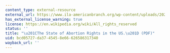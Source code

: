```yaml
---
content_type: external-resource
external_url: https://www.ila-americanbranch.org/wp-content/uploads/2022/10/Intl-J-Gynecology-Obste-2022-Davis-The-state-of-abortion-rights-in-the-US.pdf
has_external_license_warning: true
license: https://en.wikipedia.org/wiki/All_rights_reserved
status: ''
title: "\u201CThe State of Abortion Rights in the US.\u201D (PDF)"
uid: bcd05727-da37-4545-8e66-626586317340
wayback_url: ''
---
```

